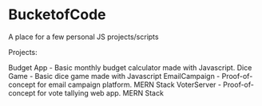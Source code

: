 # BucketofCode
A place for a few personal JS projects/scripts

Projects:

Budget App - Basic monthly budget calculator made with Javascript.
Dice Game - Basic dice game made with Javascript
EmailCampaign - Proof-of-concept for email campaign platform. MERN Stack
VoterServer - Proof-of-concept for vote tallying web app. MERN Stack


